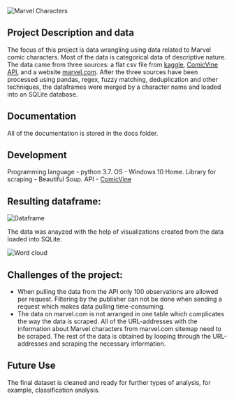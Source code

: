 ![Marvel Characters](https://github.com/natacasey/Wrangling_Marvel_Data_with_Python/blob/master/_assets/marveldata.gif)
## Project Description and data

The focus of this project is data wrangling using data related to Marvel comic characters. Most of the data is categorical data of descriptive nature. 
The data came from three sources: a flat csv file from [kaggle](https://www.kaggle.com/fivethirtyeight/fivethirtyeight-comic-characters-dataset),
[ComicVine API](https://comicvine.gamespot.com/api/documentation), and a website [marvel.com](https://www.marvel.com/characters).
After the three sources have been processed using pandas, regex, fuzzy matching, deduplication and other techniques, the dataframes were merged by a character name and loaded into an SQLite database. 

## Documentation
All of the documentation is stored in the docs folder. 

## Development
Programming language - python 3.7. 
OS - Windows 10 Home. 
Library for scraping - Beautiful Soup. 
API - [ComicVine](https://comicvine.gamespot.com/api/)

## Resulting dataframe:

![Dataframe](https://github.com/natacasey/Wrangling_Marvel_Data_with_Python/blob/master/_assets/dataframe.PNG)


The data was anayzed with the help of visualizations created from the data loaded into SQLite.

![Word cloud](https://github.com/natacasey/Wrangling_Marvel_Data_with_Python/blob/master/_assets/Word_cloud.PNG)

## Challenges of the project:

- When pulling the data from the API only 100 observations are allowed per request. Filtering by the publisher can not be done when sending a request which makes data pulling time-consuming.
- The data on marvel.com is not arranged in one table which complicates the way the data is scraped. All of the URL-addresses with the information about Marvel characters from marvel.com sitemap need to be scraped. The rest of the data is obtained by looping through the URL-addresses and scraping the necessary information. 

## Future Use
The final dataset is cleaned and ready for further types of analysis, for example, classification analysis.  



